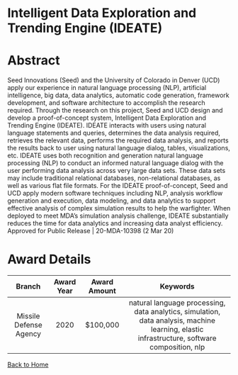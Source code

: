 
Intelligent Data Exploration and Trending Engine (IDEATE)
=========================================================

# Abstract


Seed Innovations (Seed) and the University of Colorado in Denver (UCD) apply our experience in natural language processing (NLP), artificial intelligence, big data, data analytics, automatic code generation, framework development, and software architecture to accomplish the research required. Through the research on this project, Seed and UCD design and develop a proof-of-concept system, Intelligent Data Exploration and Trending Engine (IDEATE). IDEATE interacts with users using natural language statements and queries, determines the data analysis required, retrieves the relevant data, performs the required data analysis, and reports the results back to user using natural language dialog, tables, visualizations, etc. IDEATE uses both recognition and generation natural language processing (NLP) to conduct an informed natural language dialog with the user performing data analysis across very large data sets. These data sets may include traditional relational databases, non-relational databases, as well as various flat file formats. For the IDEATE proof-of-concept, Seed and UCD apply modern software techniques including NLP, analysis workflow generation and execution, data modeling, and data analytics to support effective analysis of complex simulation results to help the warfighter. When deployed to meet MDA’s simulation analysis challenge, IDEATE substantially reduces the time for data analytics and increasing data analyst efficiency. Approved for Public Release | 20-MDA-10398 (2 Mar 20)  

# Award Details

|Branch|Award Year|Award Amount|Keywords|
| :---: | :---: | :---: | :---: |
|Missile Defense Agency|2020|$100,000|natural language processing, data analytics, simulation, data analysis, machine learning, elastic infrastructure, software composition, nlp|
  
  


[Back to Home](https://github.com/chrischow/dod_sbir_awards/Reports/CC/#1157)